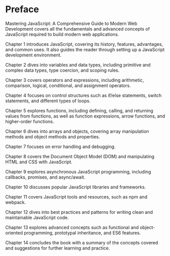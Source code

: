 # Preface

Mastering JavaScript: A Comprehensive Guide to Modern Web Development covers all the fundamentals and advanced concepts of JavaScript required to build modern web applications.

Chapter 1 introduces JavaScript, covering its history, features, advantages, and common uses. It also guides the reader through setting up a JavaScript development environment.

Chapter 2 dives into variables and data types, including primitive and complex data types, type coercion, and scoping rules.

Chapter 3 covers operators and expressions, including arithmetic, comparison, logical, conditional, and assignment operators.

Chapter 4 focuses on control structures such as if/else statements, switch statements, and different types of loops.

Chapter 5 explores functions, including defining, calling, and returning values from functions, as well as function expressions, arrow functions, and higher-order functions.

Chapter 6 dives into arrays and objects, covering array manipulation methods and object methods and properties.

Chapter 7 focuses on error handling and debugging.

Chapter 8 covers the Document Object Model (DOM) and manipulating HTML and CSS with JavaScript.

Chapter 9 explores asynchronous JavaScript programming, including callbacks, promises, and async/await.

Chapter 10 discusses popular JavaScript libraries and frameworks.

Chapter 11 covers JavaScript tools and resources, such as npm and webpack.

Chapter 12 dives into best practices and patterns for writing clean and maintainable JavaScript code.

Chapter 13 explores advanced concepts such as functional and object-oriented programming, prototypal inheritance, and ES6 features.

Chapter 14 concludes the book with a summary of the concepts covered and suggestions for further learning and practice.

